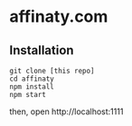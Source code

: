 # affinaty.com

## Installation

```
git clone [this repo]
cd affinaty
npm install
npm start
```

then, open http://localhost:1111
